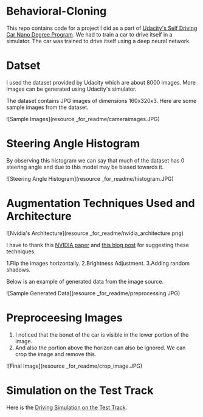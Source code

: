# Behavioral-Cloning

This repo contains code for a project I did as a part of [Udacity's Self Driving Car Nano Degree Program](https://www.udacity.com/drive). We had to train a car to drive itself in a simulator. The car was trained to drive itself using a deep neural network.

# Datset

I used the dataset provided by Udacity which are about 8000 images. More images can be generated using Udacity's simulator.

The dataset contains JPG images of dimensions 160x320x3. Here are some sample images from the dataset.

![Sample Images](resource _for_readme/cameraimages.JPG)

# Steering Angle Histogram

By observing this histogram we can say that much of the dataset has 0 steering angle and due to this model may be biased towards it.

![Steering Angle Histogram](resource _for_readme/histogram.JPG)

# Augmentation Techniques Used and Architecture

![Nvidia's Architecture](resource _for_readme/nvidia_architecture.png)

I have to thank this [NVIDIA paper](http://images.nvidia.com/content/tegra/automotive/images/2016/solutions/pdf/end-to-end-dl-using-px.pdf) and [this blog post](https://chatbotslife.com/using-augmentation-to-mimic-human-driving-496b569760a9#.d779iwp28) for suggesting these techniques.

1.Flip the images horizontally.
2.Brightness Adjustment.
3.Adding random shadows.

Below is an example of generated data from the image source.

![Sample Generated Data](resource _for_readme/preprocessing.JPG)

# Preproceesing Images
1. I noticed that the bonet of the car is visible in the lower portion of the image.
2. And also the portion above the horizon can also be ignored.
We can crop the image and remove this.

![Final Image](resource _for_readme/crop_image.JPG)


# Simulation on the Test Track

Here is the [Driving Simulation on the Test Track](https://youtu.be/ZrM7kzP8yzM).
